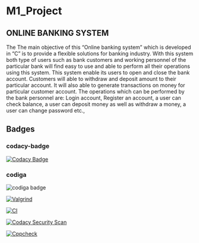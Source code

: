 # M1_Project


 ## ONLINE BANKING SYSTEM
 The The main objective of this “Online banking system” which is developed in “C” is to provide a flexible solutions for banking industry. With this system both type of users such as bank customers and working personnel of the particular bank will find easy to use and able to perform all their operations using this system. This system enable its users to open and close the bank account. Customers will able to withdraw and deposit amount to their particular account. It will also able to generate transactions on money for particular customer account. The operations which can be performed by the bank personnel are: Login account, Register an account, a user can check balance, a user can deposit money as well as withdraw a money, a user can change password etc.,
 

## Badges
 
  
  ### codacy-badge
[![Codacy Badge](https://api.codacy.com/project/badge/Grade/a4fd83caca544ff2ac104c20fe0e531d)](https://app.codacy.com/gh/Bhargavikonda15/M1_Project?utm_source=github.com&utm_medium=referral&utm_content=Bhargavikonda15/M1_Project&utm_campaign=Badge_Grade_Settings)


 ### codiga 
   <img src="https://api.codiga.io/public/badge/user/github/Bhargavikonda15?style=light" alt="codiga badge" />
</a>

[![Valgrind](https://github.com/Bhargavikonda15/M1_Project/actions/workflows/Valgrind.yml/badge.svg)](https://github.com/Bhargavikonda15/M1_Project/actions/workflows/Valgrind.yml)

[![CI](https://github.com/Bhargavikonda15/M1_Project/actions/workflows/checkcpp.yml/badge.svg)](https://github.com/Bhargavikonda15/M1_Project/actions/workflows/checkcpp.yml)

[![Codacy Security Scan](https://github.com/Bhargavikonda15/M1_Project/actions/workflows/codacy.yml/badge.svg)](https://github.com/Bhargavikonda15/M1_Project/actions/workflows/codacy.yml)

[![Cppcheck](https://github.com/Bhargavikonda15/M1_Project/actions/workflows/analysis.yml/badge.svg)](https://github.com/Bhargavikonda15/M1_Project/actions/workflows/analysis.yml)
